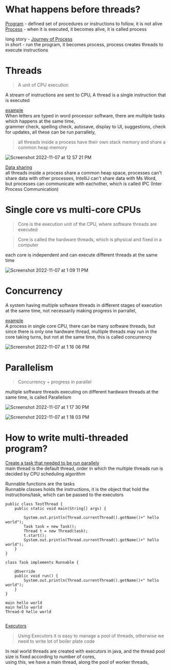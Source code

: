 # What happens before threads?
<ins>Program</ins> - defined set of procedures or instructions to follow, it is not alive   
<ins>Process</ins> - when it is executed, it becomes alive, it is called process

long story - [Journey of Process](https://github.com/sushilsridhar/cs-fundamentals/blob/main/os/PROCESS_HARDWARE_RELATION.md)    
in short - run the program, it becomes process, process creates threads to execute instructions  


# Threads

> A unit of CPU execution

A stream of instructions are sent to CPU, A thread is a single instruction that is executed

<ins>example</ins>    
When letters are typed in word processor software, there are multiple tasks which happens at the same time,     
grammer check, spelling check, autosave, display to UI, suggestions, check for updates, all these can be run parrallely,    

> all threads inside a process have their own stack memory and share a common heap memory 

![Screenshot 2022-11-07 at 12 57 21 PM](https://user-images.githubusercontent.com/16437905/200250949-291ae0aa-d461-4458-8230-f9221e82333b.png)


<ins>Data sharing</ins>   
all threads inside a process share a common heap space, processes can't share data with other processes, IntelliJ can't share data with Ms Word,    
but processes can communicate with eachother, which is called IPC (Inter Process Communication)


# Single core vs multi-core CPUs

> Core is the execution unit of the CPU, where software threads are executed     

> Core is called the hardware threads, which is physical and fixed in a computer

each core is independent and can execute different threads at the same time

![Screenshot 2022-11-07 at 1 09 11 PM](https://user-images.githubusercontent.com/16437905/200252697-02d9ee5e-6093-4483-8985-637cea8985f4.png)

# Concurrency

A system having multiple software threads in different stages of execution at the same time, not necessarily making progress in parrallel,  

<ins>example</ins>    
A process in single core CPU, there can be many software threads, but since there is only one hardware thread, multiple threads may run in the core taking turns, but not at the same time, this is called concurrency   

![Screenshot 2022-11-07 at 1 16 06 PM](https://user-images.githubusercontent.com/16437905/200253965-50de05b0-4a20-4c7e-8d22-71b7af1f508d.png)

# Parallelism

> Concurrency + progress in parallel

multiple software threads executing on different hardware threads at the same time, is called Parallelism

![Screenshot 2022-11-07 at 1 17 30 PM](https://user-images.githubusercontent.com/16437905/200254204-04fc163e-5ae4-460a-85fd-340d74817797.png)

![Screenshot 2022-11-07 at 1 18 03 PM](https://user-images.githubusercontent.com/16437905/200254311-f68a3220-bb0d-408c-8f65-48c9b46caa47.png)


# How to write multi-threaded program?

<ins>Create a task that needed to be run parallely</ins>    
main thread is the default thread, order in which the multiple threads run is decided by CPU scheduling algorithm   

Runnable functions are the tasks    
Runnable classes holds the instructions, it is the object that hold the instructions/task, which can be passed to the executors

```
public class TestThread {
    public static void main(String[] args) {

        System.out.println(Thread.currentThread().getName()+" hello world");
        Task task = new Task();
        Thread t = new Thread(task);
        t.start();
        System.out.println(Thread.currentThread().getName()+" hello world");
    }
}

class Task implements Runnable {

    @Override
    public void run() {
        System.out.println(Thread.currentThread().getName()+" hello world");
    }
}
  
main hello world
main hello world
Thread-0 hello world
  
```

<ins>Executors</ins>    

> Using Executors it is easy to manage a pool of threads, otherwise we need to write lot of boiler plate code   

In real world threads are created with executors in java, and the thread pool size is fixed according to number of cores,   
using this, we have a main thread, along the pool of worker threads,    









